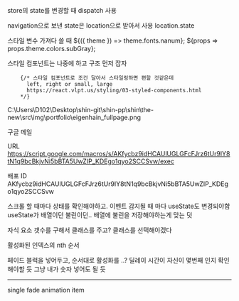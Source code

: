 store의 state를 변경할 때 dispatch 사용

navigation으로 보낸 state은 location으로 받아서 사용
location.state

스타일 변수 가져다 쓸 때
${({ theme }) => theme.fonts.nanum};
${props => props.theme.colors.subGray};



스타일 컴포넌트는 나중에 하고 구조 먼저 잡자

        {/* 스타일 컴포넌트로 조건 달아서 스타일링하면 편할 것같은데
          left, right or small, large
          https://react.vlpt.us/styling/03-styled-components.html
        */}

C:\Users\D102\Desktop\shin-git\shin-pp\shin\the-new\src\img\portfolio\eigenhain_fullpage.png


구글 메일

URL
https://script.google.com/macros/s/AKfycbz9idHCAUlUGLGFcFJrz6tUr9IY8tN1q9bcBkjvNi5bBTA5UwZIP_KDEgo1qyo2SCCSvw/exec

배포 ID
AKfycbz9idHCAUlUGLGFcFJrz6tUr9IY8tN1q9bcBkjvNi5bBTA5UwZIP_KDEgo1qyo2SCCSvw


스크롤 할 때마다 상태를 확인해야하고.
이벤트 감지될 때 마다 useState도 변경되야함 useState가 배열이던 불린이던..
배열에 불린을 저장해야하는게 맞는 덧



자식 요소 갯수를 구해서 클래스를 주고?
클래스를 선택해야겠다

활성화된 인덱스의 nth 순서

페이드 블럭을 넣어두고, 순서대로 활성화를 ..?
딜레이 시간이 자신이 몇번째 인지 확인해야할 듯 그냥 내가 숫자 넣어도 될 듯

-------
single fade animation item

